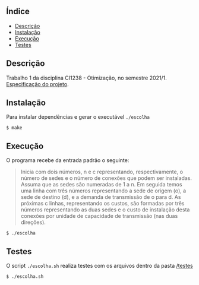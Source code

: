 ## Índice
* [Descrição](#descricao)
* [Instalação](#instalacao)
* [Execução](#execucao)
* [Testes](#testes)


## Descrição
Trabalho 1 da disciplina CI1238 - Otimização, no semestre 2021/1.  
[Especificação do projeto](trabalho1.pdf).
	
## Instalação
Para instalar dependências e gerar o executável `./escolha`
```
$ make
```
	
## Execução
O programa recebe da entrada padrão o seguinte:

> Inicia com dois números, n e c representando, respectivamente, o número de sedes e o número de conexões que podem ser instaladas. Assuma que as sedes são numeradas de 1 a n. Em seguida temos uma linha com três números representando a sede de origem (o), a sede de destino (d), e a demanda de transmissão de o para d. As próximas c linhas, representando os custos, são formadas por três números representando as duas sedes e o custo de instalação desta conexões por unidade de capacidade de transmissão (nas duas direções).

```
$ ./escolha
```

## Testes
O script `./escolha.sh` realiza testes com os arquivos dentro da pasta [/testes](/testes)

```
$ ./escolha.sh
```